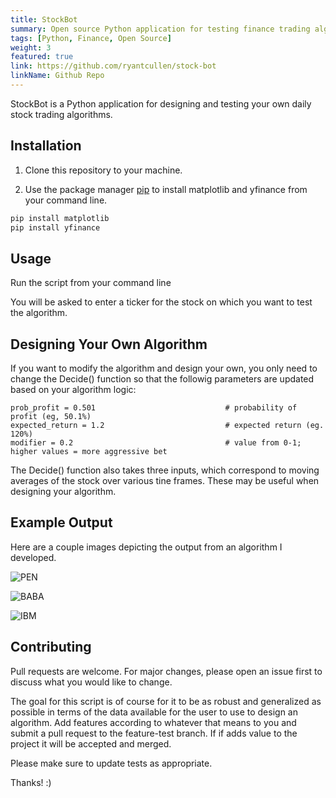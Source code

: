 ```yaml
---
title: StockBot
summary: Open source Python application for testing finance trading algorithms.
tags: [Python, Finance, Open Source]
weight: 3
featured: true
link: https://github.com/ryantcullen/stock-bot
linkName: Github Repo
---
```


StockBot is a Python application for designing and testing your own daily stock trading algorithms.

## Installation

1. Clone this repository to your machine.

2. Use the package manager [pip](https://pip.pypa.io/en/stable/) to install matplotlib and yfinance from your command line.

```bash
pip install matplotlib
pip install yfinance
```

## Usage

Run the script from your command line

You will be asked to enter a ticker for the stock on which you want to test the algorithm.

## Designing Your Own Algorithm
If you want to modify the algorithm and design your own, you only need to change the Decide() function so that the followig parameters are updated based on your algorithm logic:
```
prob_profit = 0.501                             # probability of profit (eg, 50.1%)
expected_return = 1.2                           # expected return (eg. 120%)
modifier = 0.2                                  # value from 0-1; higher values = more aggressive bet
```
The Decide() function also takes three inputs, which correspond to moving averages of the stock over various tine frames. These may be useful when designing your algorithm. 

## Example Output
Here are a couple images depicting the output from an algorithm I developed. 

![PEN](https://github.com/ryantcullen/stock-bot/blob/master/Example%20Pictures/B4myQ0t.png?raw=true)

![BABA](https://github.com/ryantcullen/stock-bot/blob/master/Example%20Pictures/TwOShiK.png?raw=true)

![IBM](https://github.com/ryantcullen/stock-bot/blob/master/Example%20Pictures/lhWY5yX.png?raw=true)


## Contributing
Pull requests are welcome. For major changes, please open an issue first to discuss what you would like to change.

The goal for this script is of course for it to be as robust and generalized as possible in terms of the data available for the user to use to design an algorithm. Add features according to whatever that means to you and submit a pull request to the feature-test branch. If if adds value to the project it will be accepted and merged. 

Please make sure to update tests as appropriate.

Thanks!  :)


